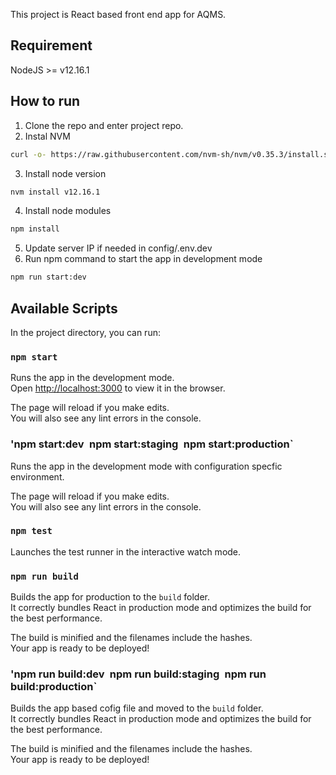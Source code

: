 This project is React based front end app for AQMS.

## Requirement ##

NodeJS >= v12.16.1

## How to run ##

1. Clone the repo and enter project repo.
2. Instal NVM
```sh
curl -o- https://raw.githubusercontent.com/nvm-sh/nvm/v0.35.3/install.sh | bash
```
3. Install node version 
```sh
nvm install v12.16.1
```
4. Install node modules 
```sh
npm install
```
5. Update server IP if needed in config/.env.dev 
6. Run npm command to start the app in development mode
```sh
npm run start:dev
```

## Available Scripts

In the project directory, you can run:

### `npm start`

Runs the app in the development mode.<br />
Open [http://localhost:3000](http://localhost:3000) to view it in the browser.

The page will reload if you make edits.<br />
You will also see any lint errors in the console.


### 'npm start:dev` `npm start:staging` `npm start:production`

Runs the app in the development mode with configuration specfic environment.<br />

The page will reload if you make edits.<br />
You will also see any lint errors in the console.

### `npm test`

Launches the test runner in the interactive watch mode.<br />

### `npm run build`

Builds the app for production to the `build` folder.<br />
It correctly bundles React in production mode and optimizes the build for the best performance.

The build is minified and the filenames include the hashes.<br />
Your app is ready to be deployed!

### 'npm run build:dev` `npm run build:staging` `npm run build:production`

Builds the app based cofig file  and moved to the `build` folder.<br />
It correctly bundles React in production mode and optimizes the build for the best performance.

The build is minified and the filenames include the hashes.<br />
Your app is ready to be deployed!
